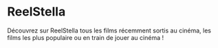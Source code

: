# ReelStella
Découvrez sur ReelStella tous les films récemment sortis au cinéma, les films les plus populaire ou en train de jouer au cinéma !
